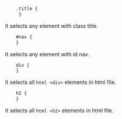 ```html
    .title {
     }
```
It selects any element with class title.

```html
    #nav {
    }
```
It selects any element with id nav.

```html
    div {
    }
```
It selects all ```html <div>``` elements in html file.

```html
    h2 {
    }
```
It selects all ```html <h2>``` elements in html file.


